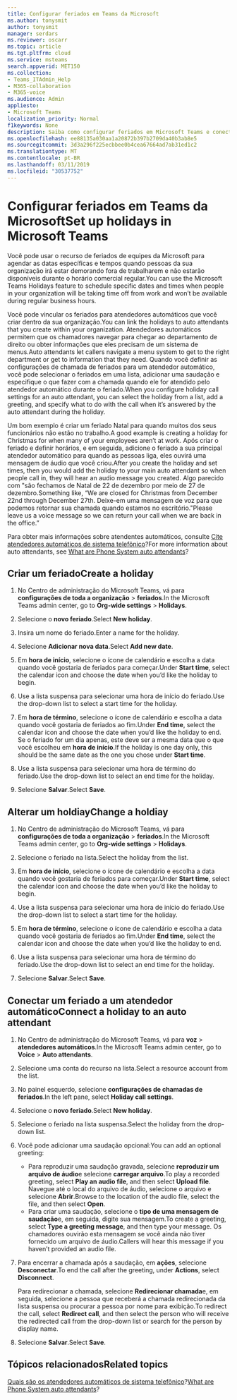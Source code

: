 ```yaml
---
title: Configurar feriados em Teams da Microsoft
ms.author: tonysmit
author: tonysmit
manager: serdars
ms.reviewer: oscarr
ms.topic: article
ms.tgt.pltfrm: cloud
ms.service: msteams
search.appverid: MET150
ms.collection:
- Teams_ITAdmin_Help
- M365-collaboration
- M365-voice
ms.audience: Admin
appliesto:
- Microsoft Teams
localization_priority: Normal
f1keywords: None
description: Saiba como configurar feriados em Microsoft Teams e conectá-los para o atendedor automático.
ms.openlocfilehash: ee88135a030aa1a20872b397b2709da40b3ab8e5
ms.sourcegitcommit: 3d3a296f225ecbbee0b4cea67664ad7ab31ed1c2
ms.translationtype: MT
ms.contentlocale: pt-BR
ms.lasthandoff: 03/11/2019
ms.locfileid: "30537752"
---
```

# <a name="set-up-holidays-in-microsoft-teams"></a><span data-ttu-id="72703-103">Configurar feriados em Teams da Microsoft</span><span class="sxs-lookup"><span data-stu-id="72703-103">Set up holidays in Microsoft Teams</span></span>

<span data-ttu-id="72703-104">Você pode usar o recurso de feriados de equipes da Microsoft para agendar as datas específicas e tempos quando pessoas da sua organização irá estar demorando fora de trabalharem e não estarão disponíveis durante o horário comercial regular.</span><span class="sxs-lookup"><span data-stu-id="72703-104">You can use the Microsoft Teams Holidays feature to schedule specific dates and times when people in your organization will be taking time off from work and won’t be available during regular business hours.</span></span> 

<span data-ttu-id="72703-105">Você pode vincular os feriados para atendedores automáticos que você criar dentro da sua organização.</span><span class="sxs-lookup"><span data-stu-id="72703-105">You can link the holidays to auto attendants that you create within your organization.</span></span> <span data-ttu-id="72703-106">Atendedores automáticos permitem que os chamadores navegar para chegar ao departamento de direito ou obter informações que eles precisam de um sistema de menus.</span><span class="sxs-lookup"><span data-stu-id="72703-106">Auto attendants let callers navigate a menu system to get to the right department or get to information that they need.</span></span> <span data-ttu-id="72703-107">Quando você definir as configurações de chamada de feriados para um atendedor automático, você pode selecionar o feriados em uma lista, adicionar uma saudação e especifique o que fazer com a chamada quando ele for atendido pelo atendedor automático durante o feriado.</span><span class="sxs-lookup"><span data-stu-id="72703-107">When you configure holiday call settings for an auto attendant, you can select the holiday from a list, add a greeting, and specify what to do with the call when it’s answered by the auto attendant during the holiday.</span></span>

<span data-ttu-id="72703-108">Um bom exemplo é criar um feriado Natal para quando muitos dos seus funcionários não estão no trabalho.</span><span class="sxs-lookup"><span data-stu-id="72703-108">A good example is creating a holiday for Christmas for when many of your employees aren’t at work.</span></span> <span data-ttu-id="72703-109">Após criar o feriado e definir horários, e em seguida, adicione o feriado a sua principal atendedor automático para quando as pessoas liga, eles ouvirá uma mensagem de áudio que você criou.</span><span class="sxs-lookup"><span data-stu-id="72703-109">After you create the holiday and set times, then you would add the holiday to your main auto attendant so when people call in, they will hear an audio message you created.</span></span> <span data-ttu-id="72703-110">Algo parecido com "são fechamos de Natal de 22 de dezembro por meio de 27 de dezembro.</span><span class="sxs-lookup"><span data-stu-id="72703-110">Something like, “We are closed for Christmas from December 22nd through December 27th.</span></span> <span data-ttu-id="72703-111">Deixe-em uma mensagem de voz para que podemos retornar sua chamada quando estamos no escritório."</span><span class="sxs-lookup"><span data-stu-id="72703-111">Please leave us a voice message so we can return your call when we are back in the office.”</span></span>

<span data-ttu-id="72703-112">Para obter mais informações sobre atendentes automáticos, consulte [Cite atendedores automáticos de sistema telefônico](what-are-phone-system-auto-attendants.md)?</span><span class="sxs-lookup"><span data-stu-id="72703-112">For more information about auto attendants, see [What are Phone System auto attendants](what-are-phone-system-auto-attendants.md)?</span></span>  

## <a name="create-a-holiday"></a><span data-ttu-id="72703-113">Criar um feriado</span><span class="sxs-lookup"><span data-stu-id="72703-113">Create a holiday</span></span>

1. <span data-ttu-id="72703-114">No Centro de administração do Microsoft Teams, vá para **configurações de toda a organização** > **feriados**.</span><span class="sxs-lookup"><span data-stu-id="72703-114">In the Microsoft Teams admin center, go to **Org-wide settings** > **Holidays**.</span></span>

2. <span data-ttu-id="72703-115">Selecione o **novo feriado**.</span><span class="sxs-lookup"><span data-stu-id="72703-115">Select **New holiday**.</span></span>

3. <span data-ttu-id="72703-116">Insira um nome do feriado.</span><span class="sxs-lookup"><span data-stu-id="72703-116">Enter a name for the holiday.</span></span>

4. <span data-ttu-id="72703-117">Selecione **Adicionar nova data**.</span><span class="sxs-lookup"><span data-stu-id="72703-117">Select **Add new date**.</span></span>

5. <span data-ttu-id="72703-118">Em **hora de início**, selecione o ícone de calendário e escolha a data quando você gostaria de feriados para começar.</span><span class="sxs-lookup"><span data-stu-id="72703-118">Under **Start time**, select the calendar icon and choose the date when you’d like the holiday to begin.</span></span>

6. <span data-ttu-id="72703-119">Use a lista suspensa para selecionar uma hora de início do feriado.</span><span class="sxs-lookup"><span data-stu-id="72703-119">Use the drop-down list to select a start time for the holiday.</span></span>

7. <span data-ttu-id="72703-120">Em **hora de término**, selecione o ícone de calendário e escolha a data quando você gostaria de feriados ao fim.</span><span class="sxs-lookup"><span data-stu-id="72703-120">Under **End time**, select the calendar icon and choose the date when you’d like the holiday to end.</span></span> <span data-ttu-id="72703-121">Se o feriado for um dia apenas, este deve ser a mesma data que o que você escolheu em **hora de início**.</span><span class="sxs-lookup"><span data-stu-id="72703-121">If the holiday is one day only, this should be the same date as the one you chose under **Start time**.</span></span>

8. <span data-ttu-id="72703-122">Use a lista suspensa para selecionar uma hora de término do feriado.</span><span class="sxs-lookup"><span data-stu-id="72703-122">Use the drop-down list to select an end time for the holiday.</span></span>

9. <span data-ttu-id="72703-123">Selecione **Salvar**.</span><span class="sxs-lookup"><span data-stu-id="72703-123">Select **Save**.</span></span>

## <a name="change-a-holdiay"></a><span data-ttu-id="72703-124">Alterar um holdiay</span><span class="sxs-lookup"><span data-stu-id="72703-124">Change a holdiay</span></span>

1. <span data-ttu-id="72703-125">No Centro de administração do Microsoft Teams, vá para **configurações de toda a organização** > **feriados**.</span><span class="sxs-lookup"><span data-stu-id="72703-125">In the Microsoft Teams admin center, go to **Org-wide settings** > **Holidays**.</span></span>

2. <span data-ttu-id="72703-126">Selecione o feriado na lista.</span><span class="sxs-lookup"><span data-stu-id="72703-126">Select the holiday from the list.</span></span>

3. <span data-ttu-id="72703-127">Em **hora de início**, selecione o ícone de calendário e escolha a data quando você gostaria de feriados para começar.</span><span class="sxs-lookup"><span data-stu-id="72703-127">Under **Start time**, select the calendar icon and choose the date when you’d like the holiday to begin.</span></span>

4. <span data-ttu-id="72703-128">Use a lista suspensa para selecionar uma hora de início do feriado.</span><span class="sxs-lookup"><span data-stu-id="72703-128">Use the drop-down list to select a start time for the holiday.</span></span>

5. <span data-ttu-id="72703-129">Em **hora de término**, selecione o ícone de calendário e escolha a data quando você gostaria de feriados ao fim.</span><span class="sxs-lookup"><span data-stu-id="72703-129">Under **End time**, select the calendar icon and choose the date when you’d like the holiday to end.</span></span> 

6. <span data-ttu-id="72703-130">Use a lista suspensa para selecionar uma hora de término do feriado.</span><span class="sxs-lookup"><span data-stu-id="72703-130">Use the drop-down list to select an end time for the holiday.</span></span>

7. <span data-ttu-id="72703-131">Selecione **Salvar**.</span><span class="sxs-lookup"><span data-stu-id="72703-131">Select **Save**.</span></span>

## <a name="connect-a-holiday-to-an-auto-attendant"></a><span data-ttu-id="72703-132">Conectar um feriado a um atendedor automático</span><span class="sxs-lookup"><span data-stu-id="72703-132">Connect a holiday to an auto attendant</span></span>

1. <span data-ttu-id="72703-133">No Centro de administração do Microsoft Teams, vá para **voz** > **atendedores automáticos**.</span><span class="sxs-lookup"><span data-stu-id="72703-133">In the Microsoft Teams admin center, go to **Voice** > **Auto attendants**.</span></span>
2. <span data-ttu-id="72703-134">Selecione uma conta do recurso na lista.</span><span class="sxs-lookup"><span data-stu-id="72703-134">Select a resource account from the list.</span></span>
3. <span data-ttu-id="72703-135">No painel esquerdo, selecione **configurações de chamadas de feriados**.</span><span class="sxs-lookup"><span data-stu-id="72703-135">In the left pane, select **Holiday call settings**.</span></span>
4. <span data-ttu-id="72703-136">Selecione o **novo feriado**.</span><span class="sxs-lookup"><span data-stu-id="72703-136">Select **New holiday**.</span></span>
5. <span data-ttu-id="72703-137">Selecione o feriado na lista suspensa.</span><span class="sxs-lookup"><span data-stu-id="72703-137">Select the holiday from the drop-down list.</span></span>
6. <span data-ttu-id="72703-138">Você pode adicionar uma saudação opcional:</span><span class="sxs-lookup"><span data-stu-id="72703-138">You can add an optional greeting:</span></span>
    - <span data-ttu-id="72703-139">Para reproduzir uma saudação gravada, selecione **reproduzir um arquivo de áudio**e selecione **carregar arquivo**.</span><span class="sxs-lookup"><span data-stu-id="72703-139">To play a recorded greeting, select **Play an audio file**, and then select **Upload file**.</span></span> <span data-ttu-id="72703-140">Navegue até o local do arquivo de áudio, selecione o arquivo e selecione **Abrir**.</span><span class="sxs-lookup"><span data-stu-id="72703-140">Browse to the location of the audio file, select the file, and then select **Open**.</span></span>
    - <span data-ttu-id="72703-141">Para criar uma saudação, selecione o **tipo de uma mensagem de saudação**e, em seguida, digite sua mensagem.</span><span class="sxs-lookup"><span data-stu-id="72703-141">To create a greeting, select **Type a greeting message**, and then type your message.</span></span> <span data-ttu-id="72703-142">Os chamadores ouvirão esta mensagem se você ainda não tiver fornecido um arquivo de áudio.</span><span class="sxs-lookup"><span data-stu-id="72703-142">Callers will hear this message if you haven’t provided an audio file.</span></span>
7. <span data-ttu-id="72703-143">Para encerrar a chamada após a saudação, em **ações**, selecione **Desconectar**.</span><span class="sxs-lookup"><span data-stu-id="72703-143">To end the call after the greeting, under **Actions**, select **Disconnect**.</span></span> 

    <span data-ttu-id="72703-144">Para redirecionar a chamada, selecione **Redirecionar chamada**e, em seguida, selecione a pessoa que receberá a chamada redirecionada da lista suspensa ou procurar a pessoa por nome para exibição.</span><span class="sxs-lookup"><span data-stu-id="72703-144">To redirect the call, select **Redirect call**, and then select the person who will receive the redirected call from the drop-down list or search for the person by display name.</span></span>
8. <span data-ttu-id="72703-145">Selecione **Salvar**.</span><span class="sxs-lookup"><span data-stu-id="72703-145">Select **Save**.</span></span>

## <a name="related-topics"></a><span data-ttu-id="72703-146">Tópicos relacionados</span><span class="sxs-lookup"><span data-stu-id="72703-146">Related topics</span></span>

<span data-ttu-id="72703-147">[Quais são os atendedores automáticos de sistema telefônico](what-are-phone-system-auto-attendants.md)?</span><span class="sxs-lookup"><span data-stu-id="72703-147">[What are Phone System auto attendants](what-are-phone-system-auto-attendants.md)?</span></span>